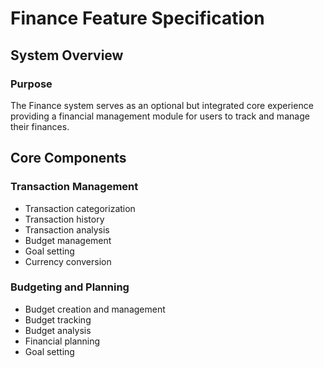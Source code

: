 # Finance Feature Specification

## System Overview

### Purpose
The Finance system serves as an optional but integrated core experience providing a financial management module for users to track and manage their finances.

## Core Components

### Transaction Management 
- Transaction categorization
- Transaction history
- Transaction analysis
- Budget management
- Goal setting
- Currency conversion

### Budgeting and Planning
- Budget creation and management
- Budget tracking
- Budget analysis
- Financial planning
- Goal setting
